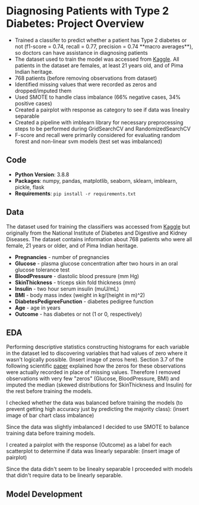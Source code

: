 # Diagnosing Patients with Type 2 Diabetes: Project Overview
* Trained a classifer to predict whether a patient has Type 2 diabetes or not (f1-score = 0.74, recall = 0.77, precision = 0.74 \*\*macro averages\*\*), so doctors can have assistance in diagnosing patients
* The dataset used to train the model was accessed from [Kaggle](https://www.kaggle.com/uciml/pima-indians-diabetes-database). All patients in the dataset are females, at least 21 years old, and of Pima Indian heritage.
* 768 patients (before removing observations from dataset)
* Identified missing values that were recorded as zeros and dropped/imputed them
* Used SMOTE to handle class imbalance (66% negative cases, 34% positive cases)
* Created a pairplot with response as category to see if data was linealry separable
* Created a pipeline with imblearn library for necessary preprocessing steps to be performed during GridSearchCV and RandomizedSearchCV
* F-score and recall were primarily considered for evaluating random forest and non-linear svm models (test set was imbalanced)

## Code
* **Python Version**: 3.8.8
* **Packages**: numpy, pandas, matplotlib, seaborn, sklearn, imblearn, pickle, flask
* **Requirements**: `pip install -r requirements.txt`

## Data
The dataset used for training the classifiers was accessed from [Kaggle](https://www.kaggle.com/uciml/pima-indians-diabetes-database) but originally from the National Institute of Diabetes and Digestive and Kidney Diseases. The dataset contains information about 768 patients who were all female, 21 years or older, and of Pima Indian heritage.
* **Pregnancies** - number of pregnancies
* **Glucose** - plasma glucose concentration after two hours in an oral glucose tolerance test
* **BloodPressure** - diastolic blood pressure (mm Hg)
* **SkinThickness** - triceps skin fold thickness (mm)
* **Insulin** - two hour serum insulin (muU/mL)
* **BMI** - body mass index (weight in kg/(height in m)^2)
* **DiabetesPedigreeFunction** - diabetes pedigree function
* **Age** - age in years
* **Outcome** - has diabetes or not (1 or 0, respectively)

## EDA
Performing descriptive statistics constructing histograms for each variable in the dataset led to discovering variables that had values of zero where it wasn't logically possible. (Insert image of zeros here). Section 3.7 of the following scientific [paper](https://www.sciencedirect.com/science/article/pii/S2352914816300016#s0050) explained how the zeros for these observations were actually recorded in place of missing values. Therefore I removed observations with very few "zeros" (Glucose, BloodPressure, BMI) and imputed the median (skewed distributions for SkinThickness and Insulin) for the rest before training the models.

I checked whether the data was balanced before training the models (to prevent getting high accuracy just by predicting the majority class):
(insert image of bar chart class imbalance)

Since the data was slightly imbalanced I decided to use SMOTE to balance training data before training models.

I created a pairplot with the response (Outcome) as a label for each scatterplot to determine if data was linearly separable:
(insert image of pairplot)

Since the data didn't seem to be linealry separable I proceeded with models that didn't require data to be linearly separable.

## Model Development

